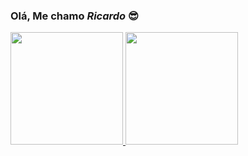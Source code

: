 ### Olá, Me chamo _Ricardo_ 😎

<div>
  <a href="https://github.com/ricardoalf">
  <img height="180em" src="https://github-readme-stats.vercel.app/api?username=ricardoalf&show_icons=true&theme=tokyonight&include_all_commits=true&count_private=true"/>
  <img height="180em" src="https://github-readme-stats.vercel.app/api/top-langs/?username=ricardoalf&layout=compact&count_private=true&theme=tokyonight">

  </div>
  
